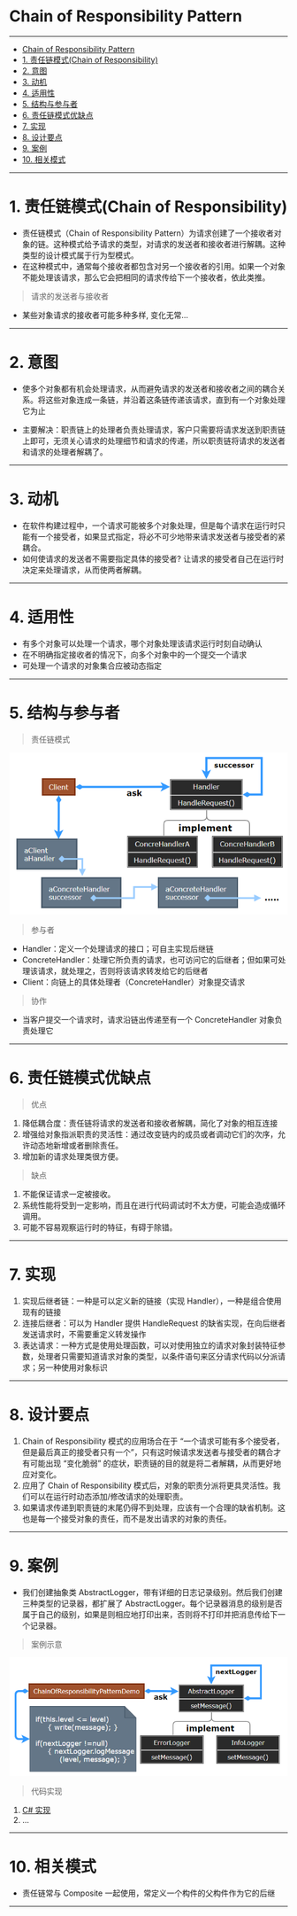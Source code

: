 # Chain of Responsibility Pattern

---

- [Chain of Responsibility Pattern](#chain-of-responsibility-pattern)
- [1. 责任链模式(Chain of Responsibility)](#1-责任链模式chain-of-responsibility)
- [2. 意图](#2-意图)
- [3. 动机](#3-动机)
- [4. 适用性](#4-适用性)
- [5. 结构与参与者](#5-结构与参与者)
- [6. 责任链模式优缺点](#6-责任链模式优缺点)
- [7. 实现](#7-实现)
- [8. 设计要点](#8-设计要点)
- [9. 案例](#9-案例)
- [10. 相关模式](#10-相关模式)

---
# 1. 责任链模式(Chain of Responsibility)

- 责任链模式（Chain of Responsibility Pattern）为请求创建了一个接收者对象的链。这种模式给予请求的类型，对请求的发送者和接收者进行解耦。这种类型的设计模式属于行为型模式。
- 在这种模式中，通常每个接收者都包含对另一个接收者的引用。如果一个对象不能处理该请求，那么它会把相同的请求传给下一个接收者，依此类推。

> 请求的发送者与接收者

- 某些对象请求的接收者可能多种多样, 变化无常...

---
# 2. 意图

- 使多个对象都有机会处理请求，从而避免请求的发送者和接收者之间的耦合关系。将这些对象连成一条链，并沿着这条链传递该请求，直到有一个对象处理它为止

- 主要解决：职责链上的处理者负责处理请求，客户只需要将请求发送到职责链上即可，无须关心请求的处理细节和请求的传递，所以职责链将请求的发送者和请求的处理者解耦了。

---
# 3. 动机

- 在软件构建过程中，一个请求可能被多个对象处理，但是每个请求在运行时只能有一个接受者，如果显式指定，将必不可少地带来请求发送者与接受者的紧耦合。
- 如何使请求的发送者不需要指定具体的接受者? 让请求的接受者自己在运行时决定来处理请求，从而使两者解耦。

---
# 4. 适用性

- 有多个对象可以处理一个请求，哪个对象处理该请求运行时刻自动确认
- 在不明确指定接收者的情况下，向多个对象中的一个提交一个请求
- 可处理一个请求的对象集合应被动态指定

---
# 5. 结构与参与者

> 责任链模式

  ![责任链模式](img/责任链模式设计.png)

> 参与者

- Handler：定义一个处理请求的接口；可自主实现后继链
- ConcreteHandler：处理它所负责的请求，也可访问它的后继者；但如果可处理该请求，就处理之，否则将该请求转发给它的后继者
- Client：向链上的具体处理者（ConcreteHandler）对象提交请求

> 协作

- 当客户提交一个请求时，请求沿链出传递至有一个 ConcreteHandler 对象负责处理它

---
# 6. 责任链模式优缺点

> 优点
  
1. 降低耦合度：责任链将请求的发送者和接收者解耦，简化了对象的相互连接
2. 增强给对象指派职责的灵活性：通过改变链内的成员或者调动它们的次序，允许动态地新增或者删除责任。
3. 增加新的请求处理类很方便。

> 缺点

1. 不能保证请求一定被接收。
2. 系统性能将受到一定影响，而且在进行代码调试时不太方便，可能会造成循环调用。 
3. 可能不容易观察运行时的特征，有碍于除错。

---
# 7. 实现

1. 实现后继者链：一种是可以定义新的链接（实现 Handler），一种是组合使用现有的链接
2. 连接后继者：可以为 Handler 提供 HandleRequest 的缺省实现，在向后继者发送请求时，不需要重定义转发操作
3. 表达请求：一种方式是使用处理函数，可以对使用独立的请求对象封装特征参数，处理者只需要知道请求对象的类型，以条件语句来区分请求代码以分派请求；另一种使用对象标识

---
# 8. 设计要点

1. Chain of Responsibility 模式的应用场合在于 “一个请求可能有多个接受者，但是最后真正的接受者只有一个”，只有这时候请求发送者与接受者的耦合才有可能出现 “变化脆弱” 的症状，职责链的目的就是将二者解耦，从而更好地应对变化。
2. 应用了 Chain of Responsibility 模式后，对象的职责分派将更具灵活性。我们可以在运行时动态添加/修改请求的处理职责。
3. 如果请求传递到职责链的末尾仍得不到处理，应该有一个合理的缺省机制。这也是每一个接受对象的责任，而不是发出请求的对象的责任。

---
# 9. 案例

- 我们创建抽象类 AbstractLogger，带有详细的日志记录级别。然后我们创建三种类型的记录器，都扩展了 AbstractLogger。每个记录器消息的级别是否属于自己的级别，如果是则相应地打印出来，否则将不打印并把消息传给下一个记录器。

> 案例示意

  ![案例](img/责任链模式案例.png)

> 代码实现

1. [C# 实现]()
2. ...
   
---
# 10. 相关模式

- 责任链常与 Composite 一起使用，常定义一个构件的父构件作为它的后继

---